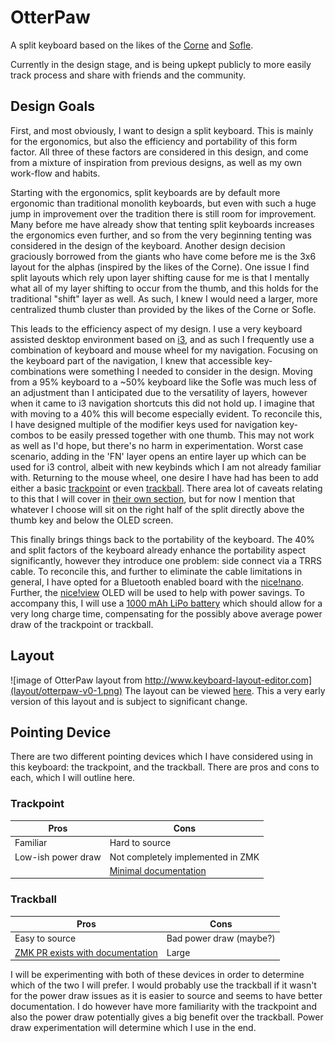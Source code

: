 # OtterPaw
A split keyboard based on the likes of the [Corne](https://github.com/foostan/crkbd/) and [Sofle](https://github.com/josefadamcik/SofleKeyboard).

Currently in the design stage, and is being upkept publicly to more easily track process and share with friends and the community.

## Design Goals
First, and most obviously, I want to design a split keyboard. This is mainly 
for the ergonomics, but also the efficiency and portability of this form 
factor. All three of these factors are considered in this design, and come from
a mixture of inspiration from previous designs, as well as my own work-flow and
habits.

Starting with the ergonomics, split keyboards are by default more ergonomic
than traditional monolith keyboards, but even with such a huge jump in 
improvement over the tradition there is still room for improvement. Many before
me have already show that tenting split keyboards increases the ergonomics even
further, and so from the very beginning tenting was considered in the design of
the keyboard. Another design decision graciously borrowed from the giants who
have come before me is the 3x6 layout for the alphas (inspired by the likes of
the Corne). One issue I find split layouts which rely upon layer shifting cause
for me is that I mentally what all of my layer shifting to occur from the 
thumb, and this holds for the traditional "shift" layer as well. As such, I knew
I would need a larger, more centralized thumb cluster than provided by the likes
of the Corne or Sofle.

This leads to the efficiency aspect of my design. I use a very keyboard assisted
desktop environment based on [i3](https://i3wm.org/), and as such I frequently
use a combination of keyboard and mouse wheel for my navigation. Focusing on the
keyboard part of the navigation, I knew that accessible key-combinations were
something I needed to consider in the design. Moving from a 95% keyboard to a 
~50% keyboard like the Sofle was much less of an adjustment than I anticipated 
due to the versatility of layers, however when it came to i3 navigation 
shortcuts this did not hold up. I imagine that with moving to a 40% this will 
become especially evident. To reconcile this, I have designed multiple of the
modifier keys used for navigation key-combos to be easily pressed together with
one thumb. This may not work as well as I'd hope, but there's no harm in
experimentation. Worst case scenario, adding in the 'FN' layer opens an entire
layer up which can be used for i3 control, albeit with new keybinds which I am
not already familiar with. Returning to the mouse wheel, one desire I have had
has been to add either a basic 
[trackpoint](https://github.com/zmkfirmware/zmk/pull/1751) or even
[trackball](https://shop.pimoroni.com/products/trackball-breakout?variant=27672765038675). There area lot of caveats relating to this that I will
cover in [their own section](#pointing-device), but for now I mention that
whatever I choose will sit on the right half of the split directly above the
thumb key and below the OLED screen.

This finally brings things back to the portability of the keyboard. The 40% and 
split factors of the keyboard already enhance the portability aspect 
significantly, however they introduce one problem: side connect via a TRRS
cable. To reconcile this, and further to eliminate the cable limitations in
general, I have opted for a Bluetooth enabled board with the 
[nice!nano](https://nicekeyboards.com/nice-nano/). Further, the 
[nice!view](https://nicekeyboards.com/nice-view) OLED will be used to help with
power savings. To accompany this, I will use a 
[1000 mAh LiPo battery](https://www.canadarobotix.com/products/588) which should
allow for a very long charge time, compensating for the possibly above average
power draw of the trackpoint or trackball.

## Layout
![image of OtterPaw layout from http://www.keyboard-layout-editor.com](layout/otterpaw-v0-1.png)
The layout can be viewed [here](http://www.keyboard-layout-editor.com/##@_name=OtterPaw%20v0.1&author=https%2F:%2F%2F%2F%2Fgithub.com%2F%2Fbaf57&notes=forked%20from%20sams96&plate:false&pcb:false%3B&@_x:3&a:7&fa@:9%3B%3B&=E&_x:7%3B&=I%3B&@_y:-0.9&x:2%3B&=W%3B&@_y:-1&x:4%3B&=R&_x:5%3B&=U&_x:1%3B&=O%3B&@_y:-0.9000000000000001&x:5%3B&=T&_x:3%3B&=Y%3B&@_y:-0.8999999999999999%3B&=%3Ci%20class%2F='kb%20kb-Line-End'%3E%3C%2F%2Fi%3E&=Q&_x:11%3B&=P&_a:5&fa@:6&:6&:0&:0&:0&:0&:0%3B%3B&=%7C%0A%5C%3B&@_y:-0.30000000000000004&x:3&a:7&fa@:9%3B%3B&=D&_x:7%3B&=K%3B&@_y:-0.8999999999999999&x:2%3B&=S&_x:1&n:true%3B&=F&_x:5&n:true%3B&=J&_x:1%3B&=L%3B&@_y:-0.9000000000000001&x:5%3B&=G&_x:3%3B&=H%3B&@_y:-0.9000000000000001%3B&=%3Ci%20class%2F='kb%20kb-Unicode-Escape-1'%3E%3C%2F%2Fi%3E&=A&_x:11&a:5&fa@:6&:6%3B%3B&=%2F:%0A%2F%3B&=%22%0A'%3B&@_y:-0.2999999999999998&x:3&a:7&fa@:9%3B%3B&=C&_x:7&a:5&fa@:6&:6%3B%3B&=%3C%0A,%3B&@_y:-0.8999999999999999&x:2&a:7&fa@:9%3B%3B&=X&_x:1%3B&=V&_x:5%3B&=M&_x:1&a:5&fa@:6&:6%3B%3B&=%3E%0A.%3B&@_y:-0.8999999999999999&x:5&a:7&fa@:9%3B%3B&=B&_x:3%3B&=N%3B&@_y:-0.9000000000000004&a:5&fa@:6&:6%3B%3B&=%2F_%0A-&_a:7&fa@:9%3B%3B&=Z&_x:11&a:5&fa@:6&:6%3B%3B&=%3F%0A%2F%2F&=+%0A%2F=%3B&@_y:-0.19999999999999973&x:3.5&a:7&fa@:9%3B%3B&=%3Ci%20class%2F='kb%20kb-logo-linux-tux-ibm'%3E%3C%2F%2Fi%3E&_x:6&fa@:7%3B%3B&=ALT%3B&@_r:7.5&rx:4.5&ry:4.1&y:-0.9499999999999997&x:0.09999999999999964&c=%23477ef5&t=%23ffffff&fa@:9%3B%3B&=%3Ci%20class%2F='fa%20fa-chevron-down'%3E%3C%2F%2Fi%3E%3B&@_x:0.09999999999999964&c=%23cccccc&t=%23000000%3B&=%3Ci%20class%2F='fa%20fa-arrow-circle-up'%3E%3C%2F%2Fi%3E%3B&@_r:15&y:-2.4000000000000004&x:1.25&h:1.5%3B&=%3B&@_y:0.5&x:1.25&fa@:4%3B%3B&=CTRL%3B&@_r:-15&rx:10.5&y:-1.3499999999999996&x:-2.25&a:5&fa@:9&:9&:0&:0&:0&:0&:0%3B&h:1.5%3B&=%3Ci%20class%2F='kb%20kb-Return-2'%3E%3C%2F%2Fi%3E%0A%3Ci%20class%2F='kb%20kb-Unicode-BackSpace-DeleteLeft-Big'%3E%3C%2F%2Fi%3E%3B&@_y:0.5&x:-2.25&c=%231ec944&a:7%3B&=FN%3B&@_r:-7.5&y:-2.1&x:-1.0999999999999996&c=%23c72a2a&t=%23ffffff%3B&=%3Ci%20class%2F='fa%20fa-chevron-up'%3E%3C%2F%2Fi%3E%3B&@_x:-1.0999999999999996&c=%23cccccc&t=%23000000%3B&=%3Ci%20class%2F='fa%20fa-arrow-circle-up'%3E%3C%2F%2Fi%3E). This a very early version of this layout and is subject to significant change.

## Pointing Device
There are two different pointing devices which I have considered using in this
keyboard: the trackpoint, and the trackball. There are pros and cons to each,
which I will outline here. 

### Trackpoint

| Pros          | Cons         |
|---------------|--------------|
| Familiar      | Hard to source |
| Low-ish power draw | Not completely implemented in ZMK |
|  | [Minimal documentation](https://github.com/zmkfirmware/zmk/pull/1751) |

### Trackball

| Pros | Cons |
|------|------|
| Easy to source | Bad power draw (maybe?)|
| [ZMK PR exists with documentation](https://github.com/zmkfirmware/zmk/pull/961) | Large |

I will be experimenting with both of these devices in order to determine which
of the two I will prefer. I would probably use the trackball if it wasn't for
the power draw issues as it is easier to source and seems to have better 
documentation. I do however have more familiarity with the trackpoint and also 
the power draw potentially gives a big benefit over the trackball. Power draw
experimentation will determine which I use in the end.